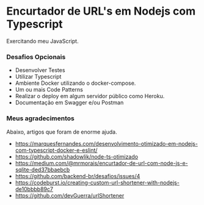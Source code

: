 # Encurtador de URL's em Nodejs com Typescript

Exercitando meu JavaScript.


### Desafios Opcionais

- Desenvolver Testes
- Utilizar Typescript
- Ambiente Docker utilizando o docker-compose.
- Um ou mais Code Patterns
- Realizar o deploy em algum servidor público como Heroku.
- Documentação em Swagger e/ou Postman


### Meus agradecimentos

Abaixo, artigos que foram de enorme ajuda.

+ https://marquesfernandes.com/desenvolvimento-otimizado-em-nodejs-com-typescript-docker-e-eslint/
+ https://github.com/shadowlik/node-ts-otimizado
+ https://medium.com/@mrmorais/encurtador-de-url-com-node-js-e-sqlite-ded37bbaebcb
+ https://github.com/backend-br/desafios/issues/4
+ https://codeburst.io/creating-custom-url-shortener-with-nodejs-de10bbbb89c7
+ https://github.com/devGuerra/urlShortener

